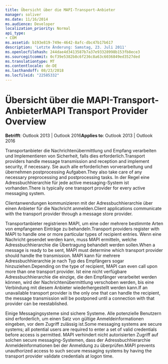 ```yaml
---
title: Übersicht über die MAPI-Transport-Anbieter
manager: soliver
ms.date: 11/16/2014
ms.audience: Developer
localization_priority: Normal
api_type:
- COM
ms.assetid: b193e819-749e-4642-8afc-dbc47b17b617
description: 'Letzte Änderung: Samstag, 23. Juli 2011'
ms.openlocfilehash: 244dae4d3413587b7a37e93328998b153fb8ece3
ms.sourcegitcommit: 0cf39e5382b8c6f236c8a63c6036849ed3527ded
ms.translationtype: MT
ms.contentlocale: de-DE
ms.lasthandoff: 08/23/2018
ms.locfileid: "22585332"
---
```

# <a name="mapi-transport-provider-overview"></a><span data-ttu-id="c2f83-103">Übersicht über die MAPI-Transport-Anbieter</span><span class="sxs-lookup"><span data-stu-id="c2f83-103">MAPI Transport Provider Overview</span></span>

  
  
<span data-ttu-id="c2f83-104">**Betrifft**: Outlook 2013 | Outlook 2016</span><span class="sxs-lookup"><span data-stu-id="c2f83-104">**Applies to**: Outlook 2013 | Outlook 2016</span></span> 
  
<span data-ttu-id="c2f83-105">Transportanbieter die Nachrichtenübermittlung und Empfang verarbeiten und Implementieren von Sicherheit, falls dies erforderlich.</span><span class="sxs-lookup"><span data-stu-id="c2f83-105">Transport providers handle message transmission and reception and implement security, if necessary.</span></span> <span data-ttu-id="c2f83-106">Sie auch alle erforderlichen vorverarbeitung und übernehmen postprocessing Aufgaben.</span><span class="sxs-lookup"><span data-stu-id="c2f83-106">They also take care of any necessary preprocessing and postprocessing tasks.</span></span> <span data-ttu-id="c2f83-107">In der Regel eine Adressbuchhierarchie für jede active messaging-System ist vorhanden.</span><span class="sxs-lookup"><span data-stu-id="c2f83-107">There is typically one transport provider for every active messaging system.</span></span>
  
<span data-ttu-id="c2f83-108">Clientanwendungen kommunizieren mit der Adressbuchhierarchie über einen Anbieter für die Nachricht anmelden.</span><span class="sxs-lookup"><span data-stu-id="c2f83-108">Client applications communicate with the transport provider through a message store provider.</span></span> 
  
<span data-ttu-id="c2f83-109">Transportanbieter registrieren MAPI, um eine oder mehrere bestimmte Arten von empfangenen Einträge zu behandeln.</span><span class="sxs-lookup"><span data-stu-id="c2f83-109">Transport providers register with MAPI to handle one or more particular types of recipient entries.</span></span> <span data-ttu-id="c2f83-110">Wenn eine Nachricht gesendet werden kann, muss MAPI ermitteln, welche Adressbuchhierarchie die Übertragung behandelt werden sollen.</span><span class="sxs-lookup"><span data-stu-id="c2f83-110">When a message is ready to be sent, MAPI must determine which transport provider should handle the transmission.</span></span> <span data-ttu-id="c2f83-111">MAPI kann für mehrere Adressbuchhierarchie je nach Typ des Empfängers sogar hinzuziehen.</span><span class="sxs-lookup"><span data-stu-id="c2f83-111">Depending on the type of recipient, MAPI can even call upon more than one transport provider.</span></span> <span data-ttu-id="c2f83-112">Ist eine nicht verfügbare Adressbuchhierarchie die einzige, die den Empfänger verarbeitet werden können, wird der Nachrichtenübermittlung verschoben werden, bis eine Verbindung mit diesem Anbieter wiederhergestellt werden kann.</span><span class="sxs-lookup"><span data-stu-id="c2f83-112">If an unavailable transport provider is the only one that can handle the recipient, the message transmission will be postponed until a connection with that provider can be reestablished.</span></span>
  
<span data-ttu-id="c2f83-113">Einige Messagingsysteme sind sichere Systeme. Alle potenzielle Benutzern sind erforderlich, um einen Satz von gültige Anmeldeinformationen eingeben, vor dem Zugriff zulässig ist.</span><span class="sxs-lookup"><span data-stu-id="c2f83-113">Some messaging systems are secure systems; all potential users are required to enter a set of valid credentials before access is permitted.</span></span> <span data-ttu-id="c2f83-114">MAPI verhindert nicht autorisierten Zugriff auf solchen secure messaging-Systemen, dass der Adressbuchhierarchie Anmeldeinformationen bei der Anmeldung zu überprüfen.</span><span class="sxs-lookup"><span data-stu-id="c2f83-114">MAPI prevents unauthorized access to such secure messaging systems by having the transport provider validate credentials at logon time.</span></span> 
  

